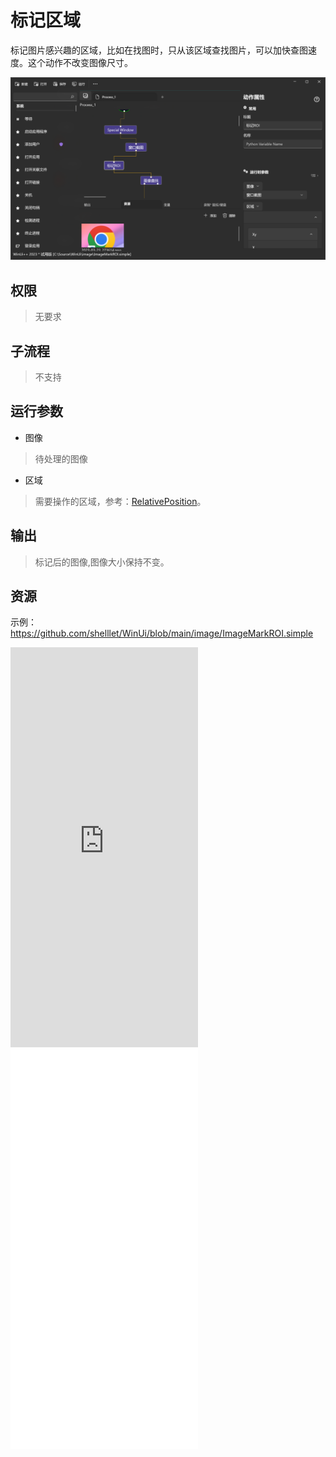# 标记区域 

标记图片感兴趣的区域，比如在找图时，只从该区域查找图片，可以加快查图速度。这个动作不改变图像尺寸。

![ImageMarkROI](./images/10.png ':size=90%')

## 权限
> 无要求

## 子流程
> 不支持


## 运行参数

* 图像
> 待处理的图像
* 区域
> 需要操作的区域，参考：[RelativePosition](./enums/RelativePosition.md)。



## 输出
    
> 标记后的图像,图像大小保持不变。

## 资源

示例：https://github.com/shelllet/WinUi/blob/main/image/ImageMarkROI.simple

<iframe type="text/html" height="640px" src="https://www.youtube.com/embed/YDmLpSzti5M" frameborder="0"></iframe>

<iframe src="//player.bilibili.com/player.html?bvid=BV1Vw411A7XA&page=1&autoplay=0" height='640px' scrolling="no" frameborder="no" framespacing="0" allowfullscreen="true"></iframe>